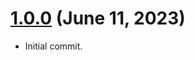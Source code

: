 # [1.0.0] (June 11, 2023)

- Initial commit.

[1.0.0]: https://github.com/aco950/ansible/releases/tag/v1.0.0

